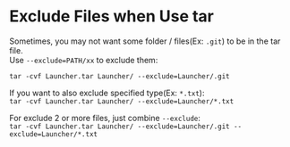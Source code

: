 
# Exclude Files when Use tar

Sometimes, you may not want some folder / files(Ex: `.git`) to be in the tar file.  
Use `--exclude=PATH/xx` to exclude them:  

`tar -cvf Launcher.tar Launcher/ --exclude=Launcher/.git`

If you want to also exclude specified type(Ex: `*.txt`):  
`tar -cvf Launcher.tar Launcher/ --exclude=Launcher/*.txt`

For exclude 2 or more files, just combine `--exclude`:  
`tar -cvf Launcher.tar Launcher/ --exclude=Launcher/.git --exclude=Launcher/*.txt`